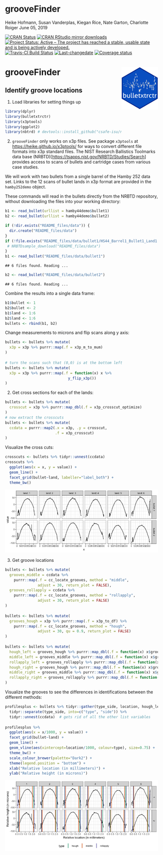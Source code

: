 grooveFinder
================
Heike Hofmann, Susan Vanderplas, Kiegan Rice, Nate Garton, Charlotte
Roiger
June 05, 2019

[![CRAN
Status](http://www.r-pkg.org/badges/version/grooveFinder)](https://cran.r-project.org/package=grooveFinder)
[![CRAN RStudio mirror
downloads](http://cranlogs.r-pkg.org/badges/grooveFinder)](http://www.r-pkg.org/pkg/grooveFinder)
[![Project Status: Active – The project has reached a stable, usable
state and is being actively
developed.](http://www.repostatus.org/badges/latest/active.svg)](http://www.repostatus.org/#active)
[![Travis-CI Build
Status](https://travis-ci.org/heike/grooveFinder.svg?branch=master)](https://travis-ci.org/heike/grooveFinder)
[![Last-changedate](https://img.shields.io/badge/last%20change-2019--06--05-yellowgreen.svg)](/commits/master)
[![Coverage
status](https://codecov.io/gh/heike/grooveFinder/branch/master/graph/badge.svg)](https://codecov.io/github/heike/grooveFinder?branch=master)

# grooveFinder <img src="man/figures/grooveFinder.png" align="right" width = "120"/>

## Identify groove locations

1.  Load libraries for setting things up

<!-- end list -->

``` r
library(dplyr)
library(bulletxtrctr)
library(x3ptools)
library(ggplot2)
library(nbtrd) # devtools::install_github("csafe-isu/nbtrd")
```

2.  `grooveFinder` only works on x3p files. See package `x3ptools` at
    <https://heike.github.io/x3ptools/> for ways to convert different
    file formats into x3p standard files. The NIST Research Ballistics
    Toolmarks data base
    (NRBTD)\[<https://tsapps.nist.gov/NRBTD/Studies/Search>\] provides
    access to scans of bullets and cartridge cases from various case
    studies.

We will work with two bullets from a single barrel of the Hamby 252 data
set. Links to the 12 scans of bullet lands in x3p format are provided in
the `hamby252demo` object.

These commands will read in the bullets directly from the NRBTD
repository, without downloading the files into your working directory:

``` r
b1 <- read_bullet(urllist = hamby44demo$bullet1)
b2 <- read_bullet(urllist = hamby44demo$bullet2)
```

``` r
if (!dir.exists("README_files/data")) {
  dir.create("README_files/data")
}
if (!file.exists("README_files/data/bullet1/HS44_Barrel1_Bullet1_Land1.x3p")) {
 # NRBTDsample_download("README_files/data")
}
b1 <- read_bullet("README_files/data/bullet1")
```

    ## 6 files found. Reading ...

``` r
b2 <- read_bullet("README_files/data/bullet2")
```

    ## 6 files found. Reading ...

Combine the results into a single data frame:

``` r
b1$bullet <- 1
b2$bullet <- 2
b1$land <- 1:6
b2$land <- 1:6
bullets <- rbind(b1, b2)
```

Change measurements to microns and flip scans along y axis:

``` r
bullets <- bullets %>% mutate(
  x3p = x3p %>% purrr::map(.f = x3p_m_to_mum)
)

# turn the scans such that (0,0) is at the bottom left
bullets <- bullets %>% mutate(
  x3p = x3p %>% purrr::map(.f = function(x) x %>% 
                             y_flip_x3p())
) 
```

2.  Get cross sections for each of the lands:

<!-- end list -->

``` r
bullets <- bullets %>% mutate(
  crosscut = x3p %>% purrr::map_dbl(.f = x3p_crosscut_optimize)
)
# now extract the crosscuts
bullets <- bullets %>% mutate(
  ccdata = purrr::map2(.x = x3p, .y = crosscut, 
                       .f = x3p_crosscut)
)
```

Visualize the cross cuts:

``` r
crosscuts <- bullets %>% tidyr::unnest(ccdata)
crosscuts %>% 
  ggplot(aes(x = x, y = value)) + 
  geom_line() +
  facet_grid(bullet~land, labeller="label_both") +
  theme_bw()
```

![](README_files/figure-gfm/unnamed-chunk-7-1.png)<!-- -->

3.  Get groove locations

<!-- end list -->

``` r
bullets <- bullets %>% mutate(
  grooves_middle = ccdata %>% 
    purrr::map(.f = cc_locate_grooves, method = "middle", 
               adjust = 30, return_plot = FALSE),
  grooves_rollapply = ccdata %>% 
    purrr::map(.f = cc_locate_grooves, method = "rollapply", 
               adjust = 30, return_plot = FALSE)
)

bullets <- bullets %>% mutate(
  grooves_hough = x3p %>% purrr::map(.f = x3p_to_df) %>%
    purrr::map(.f = cc_locate_grooves, method = "hough", 
               adjust = 30, qu = 0.9, return_plot = FALSE)
)

bullets <- bullets %>% mutate(
  hough_left = grooves_hough %>% purrr::map_dbl(.f = function(x) x$groove[1]),
  middle_left = grooves_middle %>% purrr::map_dbl(.f = function(x) x$groove[1]),
  rollapply_left = grooves_rollapply %>% purrr::map_dbl(.f = function(x) x$groove[1]),
  hough_right = grooves_hough %>% purrr::map_dbl(.f = function(x) x$groove[2]),
  middle_right = grooves_middle %>% purrr::map_dbl(.f = function(x) x$groove[2]),
  rollapply_right = grooves_rollapply %>% purrr::map_dbl(.f = function(x) x$groove[2])
)
```

Visualize the grooves to see the differences in identifications between
the different
methods:

``` r
profilesplus <- bullets %>% tidyr::gather(type_side, location, hough_left:rollapply_right) %>%
  tidyr::separate(type_side, into=c("type", "side")) %>%
  tidyr::unnest(ccdata)  # gets rid of all the other list variables 

profilesplus %>% 
  ggplot(aes(x = x/1000, y = value)) +
  facet_grid(bullet~land) +
  geom_line() +
  geom_vline(aes(xintercept=location/1000, colour=type), size=0.75) +
  theme_bw() +
  scale_colour_brewer(palette="Dark2") +
  theme(legend.position = "bottom") +
  xlab("Relative location (in millimeters)") +
  ylab("Relative height (in microns)")
```

![](README_files/figure-gfm/unnamed-chunk-9-1.png)<!-- -->
